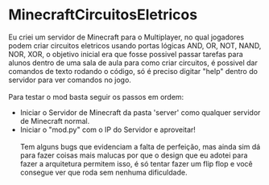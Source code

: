 # MinecraftCircuitosEletricos
Eu criei um servidor de Minecraft para o Multiplayer, no qual jogadores podem criar circuitos eletricos usando portas lógicas AND, OR, NOT, NAND, NOR, XOR, o objetivo inicial era que fosse possivel passar tarefas para alunos dentro de uma sala de aula para como criar circuitos, é possivel dar comandos de texto rodando o código, só é preciso digitar "help" dentro do servidor para ver comandos no jogo.<br/><br/>
Para testar o mod basta seguir os passos em ordem:<br/>
- Iniciar o Servidor de Minecraft da pasta 'server' como qualquer servidor de Minecraft normal.<br/>
- Iniciar o "mod.py" com o IP do Servidor e aproveitar!<br/><br/>
Tem alguns bugs que evidenciam a falta de perfeição, mas ainda sim dá para fazer coisas mais malucas por que o design que eu adotei para fazer a arquitetura permitem isso, é só tentar fazer um flip flop e você consegue ver que roda sem nenhuma dificuldade.
